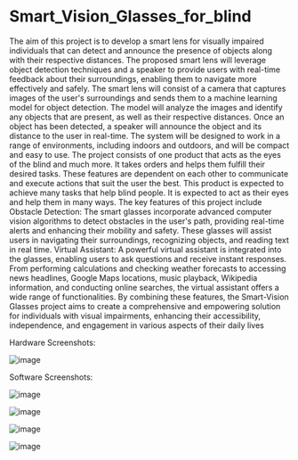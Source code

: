 # Smart_Vision_Glasses_for_blind
The aim of this project is to develop a smart lens for visually impaired individuals that can
detect and announce the presence of objects along with their respective distances. The
proposed smart lens will leverage object detection techniques and a speaker to provide users
with real-time feedback about their surroundings, enabling them to navigate more effectively
and safely.
The smart lens will consist of a camera that captures images of the user's surroundings and
sends them to a machine learning model for object detection. The model will analyze the
images and identify any objects that are present, as well as their respective distances. Once an
object has been detected, a speaker will announce the object and its distance to the user in
real-time. The system will be designed to work in a range of environments, including indoors
and outdoors, and will be compact and easy to use. The project consists of one product that
acts as the eyes of the blind and much more. It takes orders and helps them fulfill their desired
tasks.
These features are dependent on each other to communicate and execute actions that suit the
user the best. This product is expected to achieve many tasks that help blind people. It is
expected to act as their eyes and help them in many ways.
The key features of this project include
Obstacle Detection: The smart glasses incorporate advanced computer vision algorithms to
detect obstacles in the user's path, providing real-time alerts and enhancing their mobility and
safety. These glasses will assist users in navigating their surroundings, recognizing objects, and
reading text in real time.
Virtual Assistant: A powerful virtual assistant is integrated into the glasses, enabling users to
ask questions and receive instant responses. From performing calculations and checking
weather forecasts to accessing news headlines, Google Maps locations, music playback,
Wikipedia information, and conducting online searches, the virtual assistant offers a wide
range of functionalities.
By combining these features, the Smart-Vision Glasses project aims to create a comprehensive
and empowering solution for individuals with visual impairments, enhancing their
accessibility, independence, and engagement in various aspects of their daily lives

Hardware Screenshots:


![image](https://github.com/rahull2711/Smart_Vision_Glasses_for_blind/assets/108586386/3e8d7c25-bceb-4a9b-868d-9822d4e67795)

Software Screenshots:


![image](https://github.com/rahull2711/Smart_Vision_Glasses_for_blind/assets/108586386/cb8a8221-ae2c-4bbc-b8f1-fa6a6abe1642)


![image](https://github.com/rahull2711/Smart_Vision_Glasses_for_blind/assets/108586386/040e8dfb-04e6-4a64-84a2-ac5b194294fb)


![image](https://github.com/rahull2711/Smart_Vision_Glasses_for_blind/assets/108586386/32b30422-cff1-40dc-b031-495193abcb1f)


![image](https://github.com/rahull2711/Smart_Vision_Glasses_for_blind/assets/108586386/4841f396-0bbe-4418-90b1-db23b6d7f77b)




